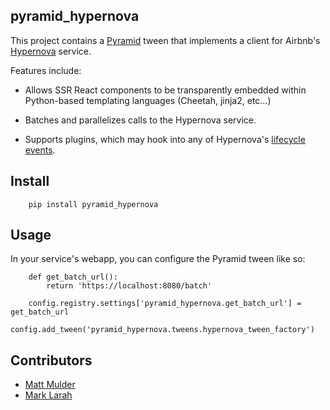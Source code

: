 pyramid_hypernova
--------------

This project contains a [Pyramid](http://docs.pylonsproject.org/en/latest/docs/pyramid.html) tween that implements a client for Airbnb's [Hypernova](//github.com/airbnb/hypernova) service.

Features include:

* Allows SSR React components to be transparently embedded within Python-based templating languages (Cheetah, jinja2, etc...)

* Batches and parallelizes calls to the Hypernova service.

* Supports plugins, which may hook into any of Hypernova's [lifecycle events](https://github.com/airbnb/hypernova/blob/master/docs/client-spec.md#plugin-lifecycle-api).

Install
-------

```
    pip install pyramid_hypernova
```

Usage
-----

In your service's webapp, you can configure the Pyramid tween like so:

```
    def get_batch_url():
        return 'https://localhost:8080/batch'

    config.registry.settings['pyramid_hypernova.get_batch_url'] = get_batch_url
    config.add_tween('pyramid_hypernova.tweens.hypernova_tween_factory')
```


Contributors
------------

- [Matt Mulder](https://github.com/mxmul)
- [Mark Larah](https://github.com/magicmark)
